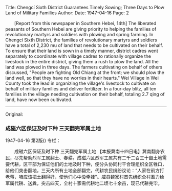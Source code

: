 Title: Chengcí Sixth District Guarantees Timely Sowing; Three Days to Plow Land of Military Families
Author:
Date: 1947-04-16
Page: 2

　　[Report from this newspaper in Southern Hebei, 14th] The liberated peasants of Southern Hebei are giving priority to helping the families of revolutionary martyrs and soldiers with plowing and spring farming. In Chengcí Sixth District, the families of revolutionary martyrs and soldiers have a total of 2,230 mu of land that needs to be cultivated on their behalf. To ensure that their land is sown in a timely manner, district cadres went separately to coordinate with village cadres to rationally organize the livestock in the entire district, giving them a rush to plow the land. All the land was plowed in three days. The farmers cultivating on behalf of others discussed, "People are fighting Old Chiang at the front; we should plow the land well, so that they have no worries in their hearts." Wei Village in Wei County took the lead in organizing the village's livestock to cultivate on behalf of military families and deliver fertilizer. In a four-day blitz, all ten families in the village needing cultivation on their behalf, totaling 2.7 qing of land, have now been cultivated.



<hr /> 

Original: 


### 成磁六区保证及时下种  三天翻完军属土地

1947-04-16
第2版()
专栏：

　　成磁六区保证及时下种
    三天翻完军属土地
    【本报冀南十四日电】冀南翻身农民，尽先帮助烈军工属翻土、春耕。成磁六区烈军工属共有二千二百三十亩土地需要代耕，区干部为保证他们的土地及时下种，便分头协同村干合理组织全区牲口，给他们突击翻地，三天内所有土地全部翻完，代耕农民纷纷议论：“人家在前方打老蒋，咱应该把土翻得好，使他们心中没牵挂”。威县魏家村首先组织全村畜力给军属代耕、送粪，突击四天，全村十家需代耕地二顷七十余亩，现已代耕完毕。
